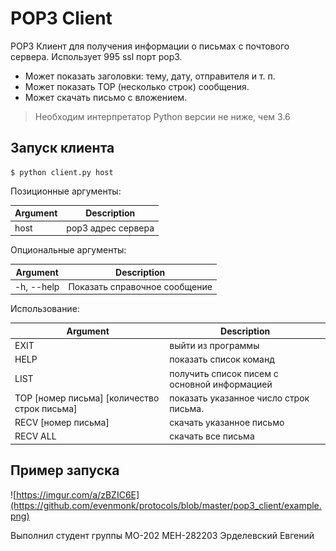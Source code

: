 # POP3  Client
POP3 Клиент для получения информации о письмах с почтового сервера. 
Использует 995 ssl порт pop3.
* Может показать заголовки: тему, дату, отправителя и т. п. 
* Может показать TOP (несколько строк) сообщения. 
* Может скачать письмо с вложением.

> Необходим интерпретатор Python версии не ниже, чем 3.6

## Запуск клиента
```
$ python client.py host
```

Позиционные аргументы:

Argument | Description
-------- | ----------
host | pop3 адрес сервера

Опциональные аргументы:

Argument | Description
-------- | ----------
-h, --help | Показать справочное сообщение

Использование:

Argument | Description
-------- | ----------
EXIT | выйти из программы
HELP | показать список команд
LIST | получить список писем с основной информацией
TOP [номер письма] [количество строк письма] | показать указанное число строк письма.
RECV [номер письма] | скачать указанное письмо
RECV ALL | скачать все письма


## Пример запуска
![https://imgur.com/a/zBZIC6E](https://github.com/evenmonk/protocols/blob/master/pop3_client/example.png)

Выполнил студент группы МО-202 МЕН-282203 Эрделевский Евгений